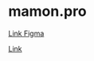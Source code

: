 # mamon.pro
[Link Figma](https://www.figma.com/file/8cucpRv9WRUx7WdvmGF5rK/mamon.pro-(Copy)?node-id=22%3A1)


[Link](https://irochkaz.github.io/mamon.pro/)
